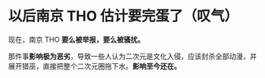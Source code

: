 # 以后南京 THO 估计要完蛋了（叹气）

现在，南京 THO **要么被举报，要么被骚扰。**

那件事**影响极为恶劣**，导致一些人认为二次元是文化入侵，应该封杀全部动漫，并展开猎巫，直接把整个二次元圈拖下水。**影响至今还在。**
